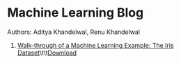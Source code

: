 # Machine Learning Blog
Authors: Aditya Khandelwal, Renu Khandelwal

1. [Walk-through of a Machine Learning Example: The Iris Dataset](ml-walkthrough.html)\t\t[Download](ml-walkthrough.ipynb)
